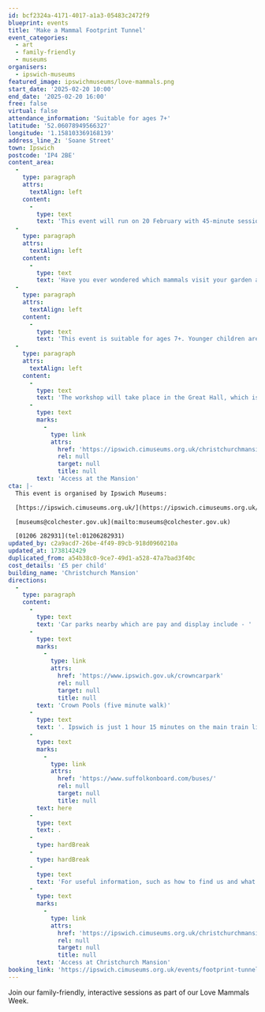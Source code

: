 ```yaml
---
id: bcf2324a-4171-4017-a1a3-05483c2472f9
blueprint: events
title: 'Make a Mammal Footprint Tunnel'
event_categories:
  - art
  - family-friendly
  - museums
organisers:
  - ipswich-museums
featured_image: ipswichmuseums/love-mammals.png
start_date: '2025-02-20 10:00'
end_date: '2025-02-20 16:00'
free: false
virtual: false
attendance_information: 'Suitable for ages 7+'
latitude: '52.06078949566327'
longitude: '1.158103369168139'
address_line_2: 'Soane Street'
town: Ipswich
postcode: 'IP4 2BE'
content_area:
  -
    type: paragraph
    attrs:
      textAlign: left
    content:
      -
        type: text
        text: 'This event will run on 20 February with 45-minute sessions at 10 AM, 11 AM, 12 PM, 2 PM and 3 PM.'
  -
    type: paragraph
    attrs:
      textAlign: left
    content:
      -
        type: text
        text: 'Have you ever wondered which mammals visit your garden at night? Come along to learn how to identify small mammals by looking at their footprints. You will also make an eco-friendly footprint tunnel using upcycled materials to take away and set up in your garden to carry out your own scientific survey! All materials and full guidance will be provided.'
  -
    type: paragraph
    attrs:
      textAlign: left
    content:
      -
        type: text
        text: 'This event is suitable for ages 7+. Younger children are welcome but may not be able to fully participate in the session. Parents/carers must remain with their children throughout the event.'
  -
    type: paragraph
    attrs:
      textAlign: left
    content:
      -
        type: text
        text: 'The workshop will take place in the Great Hall, which is accessible and located on the ground floor. For useful information, such as how to find us and what facilities the Mansion has, we recommend reading our Access information: '
      -
        type: text
        marks:
          -
            type: link
            attrs:
              href: 'https://ipswich.cimuseums.org.uk/christchurchmansionaccess/'
              rel: null
              target: null
              title: null
        text: 'Access at the Mansion'
cta: |-
  This event is organised by Ipswich Museums:

  [https://ipswich.cimuseums.org.uk/](https://ipswich.cimuseums.org.uk/) 

  [museums@colchester.gov.uk](mailto:museums@colchester.gov.uk)

  [01206 282931](tel:01206282931)
updated_by: c2a9acd7-26be-4f49-89cb-918d0960210a
updated_at: 1738142429
duplicated_from: a54b38c0-9ce7-49d1-a528-47a7bad3f40c
cost_details: '£5 per child'
building_name: 'Christchurch Mansion'
directions:
  -
    type: paragraph
    content:
      -
        type: text
        text: 'Car parks nearby which are pay and display include - '
      -
        type: text
        marks:
          -
            type: link
            attrs:
              href: 'https://www.ipswich.gov.uk/crowncarpark'
              rel: null
              target: null
              title: null
        text: 'Crown Pools (five minute walk)'
      -
        type: text
        text: '. Ipswich is just 1 hour 15 minutes on the main train line from London to Norwich.  Arriving at Ipswich Station the museum is approximately 20 minute walk or short bus ride to the town centre. The museum is a five minute walk from Tower Ramparts bus station in the town centre - see the latest bus timetables '
      -
        type: text
        marks:
          -
            type: link
            attrs:
              href: 'https://www.suffolkonboard.com/buses/'
              rel: null
              target: null
              title: null
        text: here
      -
        type: text
        text: .
      -
        type: hardBreak
      -
        type: hardBreak
      -
        type: text
        text: 'For useful information, such as how to find us and what facilities Christchurch Mansion has, we recommend reading our Access information: '
      -
        type: text
        marks:
          -
            type: link
            attrs:
              href: 'https://ipswich.cimuseums.org.uk/christchurchmansionaccess/'
              rel: null
              target: null
              title: null
        text: 'Access at Christchurch Mansion'
booking_link: 'https://ipswich.cimuseums.org.uk/events/footprint-tunnel/'
---
```

Join our family-friendly, interactive sessions as part of our Love Mammals Week.
